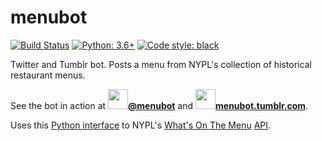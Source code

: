 # menubot

[![Build Status](https://travis-ci.org/hugovk/menubot.svg?branch=master)](https://travis-ci.org/hugovk/menubot)
[![Python: 3.6+](https://img.shields.io/badge/python-3.6+-blue.svg)](https://www.python.org/downloads/)
[![Code style: black](https://img.shields.io/badge/code%20style-black-000000.svg)](https://github.com/ambv/black)


Twitter and Tumblr bot. Posts a menu from NYPL's collection of historical restaurant menus.

See the bot in action at 
**<a href="https://twitter.com/menubot"><img width=32 height=32 src="https://abs.twimg.com/favicons/favicon.ico">@menubot</a>**
and
**<a href="https://menubot.tumblr.com/"><img width=32 height=32 src="https://secure.assets.tumblr.com/images/favicons/favicon.ico">menubot.tumblr.com</a>**.

Uses this [Python interface](https://github.com/hugovk/whatsonthemenu) to NYPL's [What's On The Menu](http://menus.nypl.org/) [API](https://github.com/NYPL/menus-api).
